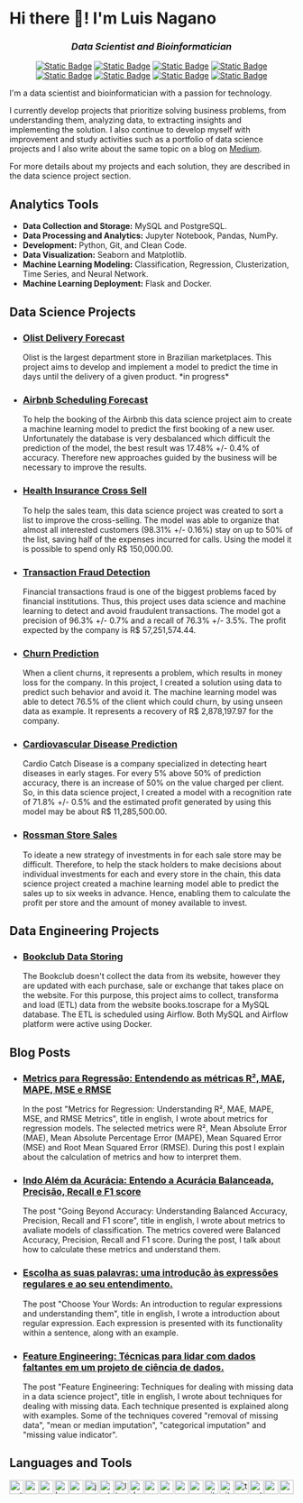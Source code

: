 # Hi there 👋! I'm Luis Nagano

*<h3 align="center">Data Scientist and Bioinformatician</h3>*

<div align="center">
  
[![Static Badge](https://img.shields.io/badge/LinkedIn-blue?style=flat&logo=linkedin&logoColor=white)](www.linkedin.com/in/luis-fernando-nagano-7585b82a8)
[![Static Badge](https://img.shields.io/badge/Medium-black?style=flat&logo=medium&logoColor=white)]()
[![Static Badge](https://img.shields.io/badge/Kaggle-%2320BEFF?style=flat&logo=kaggle&logoColor=white)]()
[![Static Badge](https://img.shields.io/badge/Gmail-red?style=flat&logo=gmail&logoColor=white)](nagano.luis@gmail.com)
[![Static Badge](https://img.shields.io/badge/Google_Scholar-blue?style=flat&logo=googlescholar&logoColor=white)]()
[![Static Badge](https://img.shields.io/badge/ORC_ID-green?style=flat&logo=orcid&logoColor=white)]()
[![Static Badge](https://img.shields.io/badge/Github_Page-black?style=flat&logo=github%20pages&logoColor=white)]()
[![Static Badge](https://img.shields.io/badge/Instagram-blueviolet?style=flat&logo=instagram&logoColor=white)]()
</div>

I'm a data scientist and bioinformatician with a passion for technology.

I currently develop projects that prioritize solving business problems, from understanding them, analyzing data, to extracting insights and implementing the solution. I also continue to develop myself with improvement and study activities such as a portfolio of data science projects and I also write about the same topic on a blog on [Medium](your-medium-url).

For more details about my projects and each solution, they are described in the data science project section.

## Analytics Tools

- **Data Collection and Storage:** MySQL and PostgreSQL.
- **Data Processing and Analytics:** Jupyter Notebook, Pandas, NumPy.
- **Development:** Python, Git, and Clean Code.
- **Data Visualization:** Seaborn and Matplotlib.
- **Machine Learning Modeling:** Classification, Regression, Clusterization, Time Series, and Neural Network.
- **Machine Learning Deployment:** Flask and Docker.

## Data Science Projects

- <h3><a href="your-olist-delivery-forecast-link" style="text-decoration: underline;">Olist Delivery Forecast</a></h3>
  Olist is the largest department store in Brazilian marketplaces. This project aims to develop and implement a model to predict the time in days until the delivery of a given product. *in progress*

- <h3><a href="your-airbnb-scheduling-forecast-link" style="text-decoration: underline;">Airbnb Scheduling Forecast</a></h3>
  To help the booking of the Airbnb this data science project aim to create a machine learning model to predict the first booking of a new user. Unfortunately the database is very desbalanced which difficult the prediction of the model, the best result was 17.48% +/- 0.4% of accuracy. Therefore new approaches guided by the business will be necessary to improve the results.

- <h3><a href="your-health-insurance-cross-sell-link" style="text-decoration: underline;">Health Insurance Cross Sell</a></h3>
  To help the sales team, this data science project was created to sort a list to improve the cross-selling. The model was able to organize that almost all interested customers (98.31% +/- 0.16%) stay on up to 50% of the list, saving half of the expenses incurred for calls. Using the model it is possible to spend only R$ 150,000.00.

- <h3><a href="your-transaction-fraud-detection-link" style="text-decoration: underline;">Transaction Fraud Detection</a></h3>
  Financial transactions fraud is one of the biggest problems faced by financial institutions. Thus, this project uses data science and machine learning to detect and avoid fraudulent transactions. The model got a precision of 96.3% +/- 0.7% and a recall of 76.3% +/- 3.5%. The profit expected by the company is R$ 57,251,574.44.

- <h3><a href="your-churn-prediction-link" style="text-decoration: underline;">Churn Prediction</a></h3>
  When a client churns, it represents a problem, which results in money loss for the company. In this project, I created a solution using data to predict such behavior and avoid it. The machine learning model was able to detect 76.5% of the client which could churn, by using unseen data as example. It represents a recovery of R$ 2,878,197.97 for the company.

- <h3><a href="your-cardiovascular-disease-prediction-link" style="text-decoration: underline;">Cardiovascular Disease Prediction</a></h3>
  Cardio Catch Disease is a company specialized in detecting heart diseases in early stages. For every 5% above 50% of prediction accuracy, there is an increase of 50% on the value charged per client. So, in this data science project, I created a model with a recognition rate of 71.8% +/- 0.5% and the estimated profit generated by using this model may be about R$ 11,285,500.00.

- <h3><a href="your-rossman-store-sales-link" style="text-decoration: underline;">Rossman Store Sales</a></h3>
  To ideate a new strategy of investments in for each sale store may be difficult. Therefore, to help the stack holders to make decisions about individual investments for each and every store in the chain, this data science project created a machine learning model able to predict the sales up to six weeks in advance. Hence, enabling them to calculate the profit per store and the amount of money available to invest.


## Data Engineering Projects

- <h3><a href="your-bookclub-data-storing-link" style="text-decoration: underline;">Bookclub Data Storing</a></h3>
  The Bookclub doesn't collect the data from its website, however they are updated with each purchase, sale or exchange that takes place on the website. For this purpose, this project aims to collect, transforma and load (ETL) data from the website books.toscrape for a MySQL database. The ETL is scheduled using Airflow. Both MySQL and Airflow platform were active using Docker.

## Blog Posts

- <h3><a href="your-metrics-para-regressao-link" style="text-decoration: underline;">Metrics para Regressão: Entendendo as métricas R², MAE, MAPE, MSE e RMSE</a></h3>
  In the post "Metrics for Regression: Understanding R², MAE, MAPE, MSE, and RMSE Metrics", title in english, I wrote about metrics for regression models. The selected metrics were R², Mean Absolute Error (MAE), Mean Absolute Percentage Error (MAPE), Mean Squared Error (MSE) and Root Mean Squared Error (RMSE). During this post I explain about the calculation of metrics and how to interpret them.

- <h3><a href="your-indo-alem-da-acuracia-link" style="text-decoration: underline;">Indo Além da Acurácia: Entendo a Acurácia Balanceada, Precisão, Recall e F1 score</a></h3>
  The post "Going Beyond Accuracy: Understanding Balanced Accuracy, Precision, Recall and F1 score", title in english, I wrote about metrics to avaliate models of classification. The metrics covered were Balanced Accuracy, Precision, Recall and F1 score. During the post, I talk about how to calculate these metrics and understand them.

- <h3><a href="your-escolha-suas-palavras-link" style="text-decoration: underline;">Escolha as suas palavras: uma introdução às expressões regulares e ao seu entendimento.</a></h3>
  The post "Choose Your Words: An introduction to regular expressions and understanding them", title in english, I wrote a introduction about regular expression. Each expression is presented with its functionality within a sentence, along with an example.

- <h3><a href="your-feature-engineering-link" style="text-decoration: underline;">Feature Engineering: Técnicas para lidar com dados faltantes em um projeto de ciência de dados.</a></h3>
  The post "Feature Engineering: Techniques for dealing with missing data in a data science project", title in english, I wrote about techniques for dealing with missing data. Each technique presented is explained along with examples. Some of the techniques covered "removal of missing data", "mean or median imputation", "categorical imputation" and "missing value indicator".


## Languages and Tools

<div align="left" style="display: flex; flex-wrap: wrap; justify-content: space-between;">
  <img src="https://img.shields.io/badge/Python-3776AB?logo=python&logoColor=white&style=for-the-badge" height="25" alt="python logo" />
  <img src="https://img.shields.io/badge/R-276DC3?logo=r&logoColor=white&style=for-the-badge" height="25" alt="r logo" />
  <img src="https://img.shields.io/badge/Perl-39457E?logo=perl&logoColor=white&style=for-the-badge" height="25" alt="perl logo" />
  <img src="https://img.shields.io/badge/GNU Bash-4EAA25?logo=gnubash&logoColor=white&style=for-the-badge" height="25" alt="bash logo" />
  <img src="https://img.shields.io/badge/MySQL-4479A1?logo=mysql&logoColor=white&style=for-the-badge" height="25" alt="mysql logo" />
  <img src="https://img.shields.io/badge/Jupyter-F37626?logo=jupyter&logoColor=black&style=for-the-badge" height="25" alt="jupyter logo" />
  <img src="https://img.shields.io/badge/RStudio-75AADB?logo=rstudio&logoColor=black&style=for-the-badge" height="25" alt="rstudio logo" />
  <img src="https://img.shields.io/badge/Linux-FCC624?logo=linux&logoColor=black&style=for-the-badge" height="25" alt="linux logo" />
  <img src="https://img.shields.io/badge/Docker-2496ED?logo=docker&logoColor=white&style=for-the-badge" height="25" alt="docker logo" />
  <img src="https://img.shields.io/badge/Amazon AWS-232F3E?logo=amazonaws&logoColor=white&style=for-the-badge" height="25" alt="amazonwebservices logo" />
  <img src="https://img.shields.io/badge/Microsoft Azure-0078D4?logo=microsoftazure&logoColor=white&style=for-the-badge" height="25" alt="azure logo" />
  <img src="https://img.shields.io/badge/Google Cloud-4285F4?logo=googlecloud&logoColor=white&style=for-the-badge" height="25" alt="googlecloud logo" />
  <img src="https://img.shields.io/badge/Sass-CC6699?logo=sass&logoColor=black&style=for-the-badge" height="25" alt="sass logo" />
  <img src="https://img.shields.io/badge/Git-F05032?logo=git&logoColor=white&style=for-the-badge" height="25" alt="git logo" />
  <img src="https://img.shields.io/badge/GitHub-181717?logo=github&logoColor=white&style=for-the-badge" height="25" alt="github logo" />
  <img src="https://img.shields.io/badge/TensorFlow-FF6F00?logo=tensorflow&logoColor=black&style=for-the-badge" height="25" alt="tensorflow logo" />
  <img src="https://img.shields.io/badge/PyTorch-EE4C2C?logo=pytorch&logoColor=white&style=for-the-badge" height="25" alt="pytorch logo" />
  <img src="https://img.shields.io/badge/NumPy-013243?logo=numpy&logoColor=white&style=for-the-badge" height="25" alt="numpy logo" />
  <img src="https://img.shields.io/badge/pandas-150458?logo=pandas&logoColor=white&style=for-the-badge" height="25" alt="pandas logo" />
</div>


###

